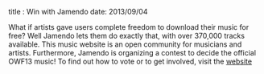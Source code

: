 title : Win with Jamendo
date: 2013/09/04

What if artists gave users complete freedom to download their music for free? Well Jamendo lets them do exactly that, 
with over 370,000 tracks available. This music website is an open community for musicians and artists. Furthermore, 
Jamendo is organizing a contest to decide the official OWF13 music! To find out how to vote or to get involved, 
visit the <a href="http://www.jamendo.com/contest/owf2013" target="_blank">website</a>
